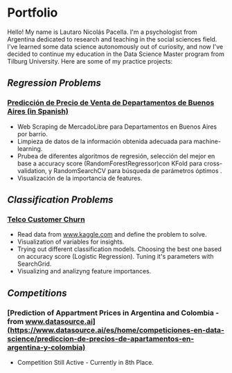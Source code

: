 # **Portfolio**

Hello! My name is Lautaro Nicolás Pacella. I'm a psychologist from Argentina dedicated to research and teaching in the social sciences field. I've learned some data science autonomously out of curiosity, and now I've decided to continue my education in the Data Science Master program from Tilburg University.
Here are some of my practice projects:

## *Regression Problems*

### [Predicción de Precio de Venta de Departamentos de Buenos Aires (in Spanish)](nbviewer.jupyter.org/github/lautaropacella/Prediccion-Departamentos/blob/master/Imbo-BsAs.ipynb)
* Web Scraping de MercadoLibre para Departamentos en Buenos Aires por barrio. 
* Limpieza de datos de la información obtenida adecuada para machine-learning. 
* Prubea de diferentes algoritmos de regresión, selección del mejor en base a accuracy score (RandomForestRegressor)con KFold para cross-validation, y RandomSearchCV para búsqueda de parámetros óptimos .
 * Visualización de la importancia de features.
 
## *Classification Problems*
 
### [Telco Customer Churn](https://nbviewer.jupyter.org/github/lautaropacella/Telco-Customer-Churn/blob/master/telco-customer-churn.ipynb)
* Read data from www.kaggle.com and define the problem to solve.
* Visualization of variables for insights.
* Trying out different classification models. Choosing the best one based on accuracy score (Logistic Regression). Tuning it's parameters with SearchGrid.
* Visualizing and analizyng feature importances.

## *Competitions*

### [Prediction of Appartment Prices in Argentina and Colombia - from www.datasource.ai](https://www.datasource.ai/es/home/competiciones-en-data-science/prediccion-de-precios-de-apartamentos-en-argentina-y-colombia)
* Competition Still Active - Currently in 8th Place.
